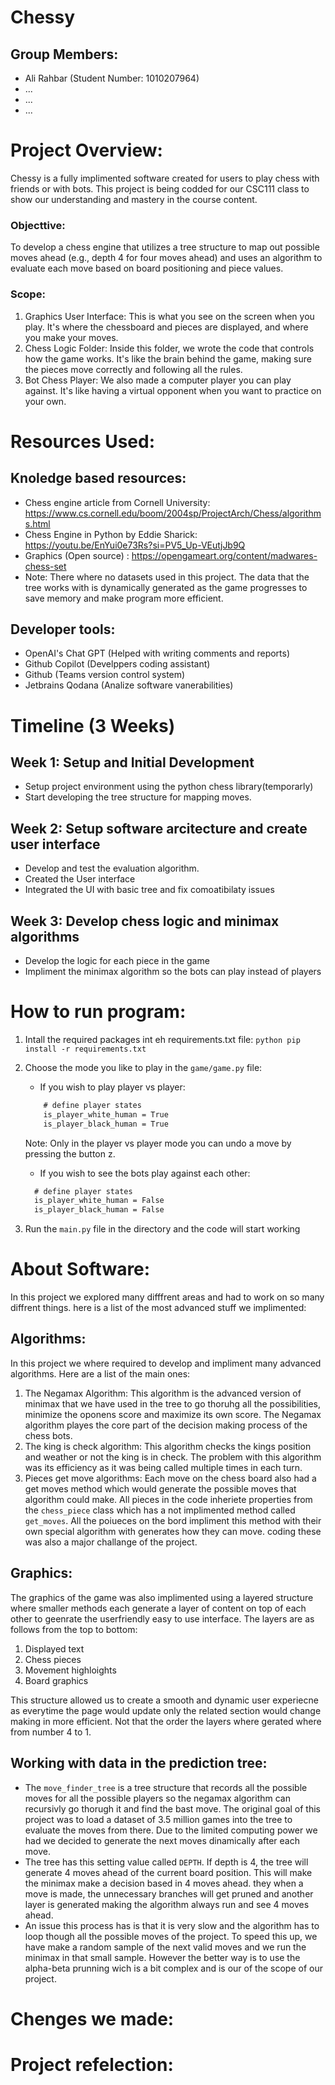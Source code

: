 # Chessy

## Group Members:
- Ali Rahbar (Student Number: 1010207964)
- ...
- ...
- ...

# Project Overview:

Chessy is a fully implimented software created for users to play chess with friends or with bots. This project is being codded for our CSC111 class to show our understanding and mastery in the course content. 

### Objecttive:
To develop a chess engine that utilizes a tree structure to map out possible moves ahead (e.g., depth 4 for four moves ahead) and uses an algorithm to evaluate each move based on board positioning and piece values. 

### Scope:

1. Graphics User Interface: This is what you see on the screen when you play. It's where the chessboard and pieces are displayed, and where you make your moves.
2. Chess Logic Folder: Inside this folder, we wrote the code that controls how the game works. It's like the brain behind the game, making sure the pieces move correctly and following all the rules.
3. Bot Chess Player: We also made a computer player you can play against. It's like having a virtual opponent when you want to practice on your own.


# Resources Used:
## Knoledge based resources:
- Chess engine article from Cornell University: https://www.cs.cornell.edu/boom/2004sp/ProjectArch/Chess/algorithms.html
- Chess Engine in Python by Eddie Sharick: https://youtu.be/EnYui0e73Rs?si=PV5_Up-VEutjJb9Q
- Graphics (Open source) : https://opengameart.org/content/madwares-chess-set
- Note: There where no datasets used in this project. The data that the tree works with is dynamically generated as the game progresses to save memory and make program more efficient.
## Developer tools:
- OpenAI's Chat GPT (Helped with writing comments and reports)
- Github Copilot (Develppers coding assistant)
- Github (Teams version control system)
- Jetbrains Qodana (Analize software vanerabilities)

# Timeline (3 Weeks)

## Week 1: Setup and Initial Development
- Setup project environment using the python chess library(temporarly)
- Start developing the tree structure for mapping moves.
## Week 2: Setup software arcitecture and create user interface
- Develop and test the evaluation algorithm.
- Created the User interface
- Integrated the UI with basic tree and fix comoatibilaty issues
## Week 3: Develop chess logic and minimax algorithms
- Develop the logic for each piece in the game
- Impliment the minimax algorithm so the bots can play instead of players

# How to run program:
1. Intall the required packages int eh requirements.txt file:
   ```python pip install -r requirements.txt```

2. Choose the mode you like to play in the `game/game.py` file:
   - If you wish to play player vs player:
   ```css
       # define player states
       is_player_white_human = True
       is_player_black_human = True
   ```
   Note: Only in the player vs player mode you can undo a move by pressing the button z.
   - If you wish to see the bots play against each other:
    ```css
      # define player states
      is_player_white_human = False
      is_player_black_human = False
    ```

3. Run the `main.py` file in the directory and the code will start working

# About Software:
In this project we explored many difffrent areas and had to work on so many diffrent things. here is a list of the most advanced stuff we implimented:

## Algorithms:
In this project we where required to develop and impliment many advanced algorithms. Here are a list of the main ones:
1. The Negamax Algorithm: This algorithm is the advanced version of minimax that we have used in the tree to go thoruhg all the possibilities, minimize the oponens score and maximize its own score. The Negamax algorithm playes the core part of the decision making process of the chess bots.
2. The king is check algorithm: This algorithm checks the kings position and weather or not the king is in check. The problem with this algorithm was its efficiency as it was being called multiple times in each turn.
3. Pieces get move algorithms: Each move on the chess board also had a get moves method which would generate the possible moves that algorithm could make. All pieces in the code inheriete properties from the `chess_piece` class which has a not implimented method called `get_moves`. All the poiueces on the bord impliment this method with their own special algorithm with generates how they can move. coding these was also a major challange of the project.

## Graphics:
The graphics of the game was also implimented using a layered structure where smaller methods each generate a layer of content on top of each other to geenrate the userfriendly easy to use interface. The layers are as follows from the top to bottom:

1. Displayed text 
2. Chess pieces
3. Movement highloights
4. Board graphics

This structure allowed us to create a smooth and dynamic user experiecne as everytime the page would update only the related section would change making in more efficient. Not that the order the layers where gerated where from number 4 to 1.

## Working with data in the prediction tree:
- The `move_finder_tree` is a tree structure that records all the possible moves for all the possible players so the negamax algorithm can recursivly go thorugh it and find the bast move. The original goal of this project was to load a dataset of 3.5 million games into the tree to evaluate the moves from there. Due to the limited computing power we had we decided to generate the next moves dinamically after each move.
- The tree has this setting value called `DEPTH`. If depth is 4, the tree will generate 4 moves ahead of the current board position. This will make the minimax make a decision based in 4 moves ahead. they when a move is made, the unnecessary branches will get pruned and another layer is generated making the algorithm always run and see 4 moves ahead.
- An issue this process has is that it is very slow and the algorithm has to loop though all the possible moves of the project. To speed this up, we have make a random sample of the next valid moves and we run the minimax in that small sample. However the better way is to use the alpha-beta prunning wich is a bit complex and is our of the scope of our project. 


# Chenges we made:

# Project refelection:



